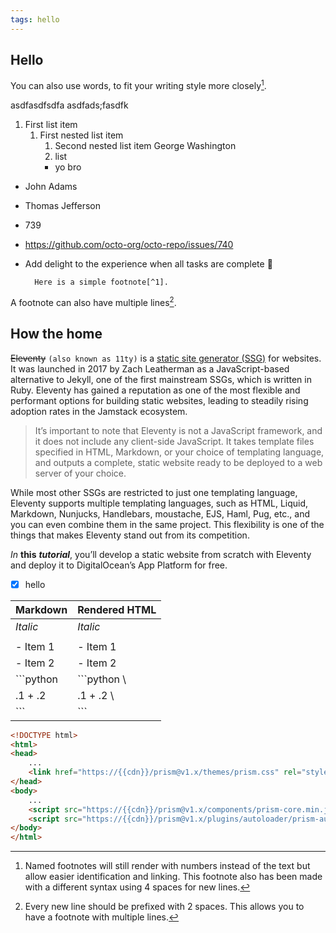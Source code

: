 ```yaml
---
tags: hello
---
```


## Hello


You can also use words, to fit your writing style more closely[^note].

asdfasdfsdfa asdfads;fasdfk

1. First list item
   1. First nested list item
	   1. Second nested list item George Washington
		 1. list
		 - yo bro

- John Adams
- Thomas Jefferson
- 739
- https://github.com/octo-org/octo-repo/issues/740
- Add delight to the experience when all tasks are complete :tada:

		Here is a simple footnote[^1].

A footnote can also have multiple lines[^2].


[^1]: My reference.
[^2]: Every new line should be prefixed with 2 spaces.
  This allows you to have a footnote with multiple lines.

## How the home

[^note]:
    Named footnotes will still render with numbers instead of the text but allow easier identification and linking.
    This footnote also has been made with a different syntax using 4 spaces for new lines.

~~Eleventy~~ `(also known as 11ty)` is a [static site generator (SSG)](https://ssg.com) for websites. It was launched in 2017 by Zach Leatherman as a JavaScript-based alternative to Jekyll, one of the first mainstream SSGs, which is written in Ruby. Eleventy has gained a reputation as one of the most flexible and performant options for building static websites, leading to steadily rising adoption rates in the Jamstack ecosystem.

> It’s important to note that Eleventy is not a JavaScript framework, and it does not include any client-side JavaScript. It takes template files specified in HTML, Markdown, or your choice of templating language, and outputs a complete, static website ready to be deployed to a web server of your choice.

While most other SSGs are restricted to just one templating language, Eleventy supports multiple templating languages, such as HTML, Liquid, Markdown, Nunjucks, Handlebars, moustache, EJS, Haml, Pug, etc., and you can even combine them in the same project. This flexibility is one of the things that makes Eleventy stand out from its competition.

*In* **this** ***tutorial***, you’ll develop a static website from scratch with Eleventy and deploy it to DigitalOcean’s App Platform for free.

- [x] hello

|   Markdown   | Rendered HTML |
|--------------|---------------|
|    *Italic*  | *Italic*      | \
|              |               |
|    - Item 1  | - Item 1      | \
|    - Item 2  | - Item 2      |
|    ```python | ```python       \
|    .1 + .2   | .1 + .2         \
|    ```       | ```           |

```html
<!DOCTYPE html>
<html>
<head>
	...
	<link href="https://{{cdn}}/prism@v1.x/themes/prism.css" rel="stylesheet" />
</head>
<body>
	...
	<script src="https://{{cdn}}/prism@v1.x/components/prism-core.min.js"></script>
	<script src="https://{{cdn}}/prism@v1.x/plugins/autoloader/prism-autoloader.min.js"></script>
</body>
</html>
```
